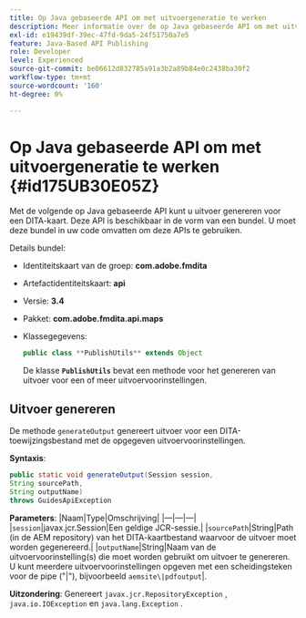 ```yaml
---
title: Op Java gebaseerde API om met uitvoergeneratie te werken
description: Meer informatie over de op Java gebaseerde API om met uitvoergeneratie te werken
exl-id: e19439df-39ec-47fd-9da5-24f51750a7e5
feature: Java-Based API Publishing
role: Developer
level: Experienced
source-git-commit: be06612d832785a91a3b2a89b84e0c2438ba30f2
workflow-type: tm+mt
source-wordcount: '160'
ht-degree: 0%

---
```


# Op Java gebaseerde API om met uitvoergeneratie te werken {#id175UB30E05Z}

Met de volgende op Java gebaseerde API kunt u uitvoer genereren voor een DITA-kaart. Deze API is beschikbaar in de vorm van een bundel. U moet deze bundel in uw code omvatten om deze APIs te gebruiken.

Details bundel:

- Identiteitskaart van de groep: **com.adobe.fmdita**

- Artefactidentiteitskaart: **api**

- Versie: **3.4**

- Pakket: ****com.adobe.fmdita.api.maps****

- Klassegegevens:

  ```JAVA
  public class **PublishUtils** extends Object
  ```

  De klasse **`PublishUtils`** bevat een methode voor het genereren van uitvoer voor een of meer uitvoervoorinstellingen.


## Uitvoer genereren

De methode ``generateOutput`` genereert uitvoer voor een DITA-toewijzingsbestand met de opgegeven uitvoervoorinstellingen.

**Syntaxis**:

```JAVA
public static void generateOutput(Session session,
String sourcePath,
String outputName)
throws GuidesApiException
```

**Parameters**:
|Naam|Type|Omschrijving|
|—|—|—|
|`session`|javax.jcr.Session|Een geldige JCR-sessie.|
|``sourcePath``|String|Path \(in de AEM repository\) van het DITA-kaartbestand waarvoor de uitvoer moet worden gegenereerd.|
|``outputName``|String|Naam van de uitvoervoorinstelling\(s\) die moet worden gebruikt om uitvoer te genereren. U kunt meerdere uitvoervoorinstellingen opgeven met een scheidingsteken voor de pipe \(&quot;\|&quot;\), bijvoorbeeld `aemsite\|pdfoutput`|.

**Uitzondering**:
Genereert ``javax.jcr.RepositoryException`` , `java.io.IOException` en `java.lang.Exception` .
